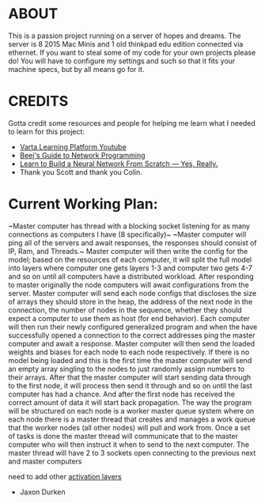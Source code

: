 # ABOUT

This is a passion project running on a server of hopes and dreams. The server is 8 2015 Mac Minis and 1 old thinkpad edu edition connected via ethernet.
If you want to steal some of my code for your own projects please do! You will have to configure my settings and such so that it fits your machine specs, but by all means go for it.

# CREDITS

Gotta credit some resources and people for helping me learn what I needed to learn for this project:
- [Varta Learning Platform Youtube](https://www.youtube.com/@vartetalearningplatform2271)
- [Beej's Guide to Network Programming](https://beej.us/guide/bgnet/html/split-wide/index.html)
- [Learn to Build a Neural Network From Scratch — Yes, Really.](https://medium.com/@waadlingaadil/learn-to-build-a-neural-network-from-scratch-yes-really-cac4ca457efc)
- Thank you Scott and thank you Colin.

# Current Working Plan:

~Master computer has thread with a blocking socket listening for as many connections as computers I have (8 specifically)~
~Master computer will ping all of the servers and await responses, the responses should consist of IP, Ram, and Threads.~
Master computer will then write the config for the model; based on the resources of each computer, it will split the full model into layers where computer one gets layers 1-3 and computer two gets 4-7 and so on until all computers have a distributed workload. 
After responding to master originally the node computers will await configurations from the server.
Master computer will send each node configs that discloses the size of arrays they should store in the heap, the address of the next node in the connection, the number of nodes in the sequence, whether they should expect a computer to use them as host (for end behavior).
Each computer will then run their newly configured generalized program and when the have successfully opened a connection to the correct addresses ping the master computer and await a response. 
Master computer will then send the loaded weights and biases for each node to each node respectively. If there is no model being loaded and this is the first time the master computer will send an empty array singling to the nodes to just randomly assign numbers to their arrays.
After that the master computer will start sending data through to the first node, it will process then send it through and so on until the last computer has had a chance. And after the first node has received the correct amount of data it will start back propagation.
The way the program will be structured on each node is a worker master queue system where on each node there is a master thread that creates and manages a work queue that the worker nodes (all other nodes) will pull and work from. Once a set of tasks is done the master thread will communicate that to the master computer who will then instruct it when to send to the next computer. The master thread will have 2 to 3 sockets open connecting to the previous next and master computers

need to add other [activation layers](https://en.wikipedia.org/wiki/Activation_function)

- Jaxon Durken
